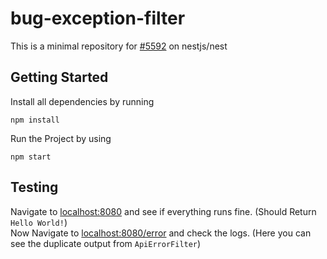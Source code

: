 # bug-exception-filter

This is a minimal repository for [#5592](https://github.com/nestjs/nest/issues/5592) on nestjs/nest  

## Getting Started
Install all dependencies by running
```
npm install
```
Run the Project by using
```
npm start
```

## Testing
Navigate to [localhost:8080](http://localhost:8080) and see if everything runs fine. (Should Return `Hello World!`)  
Now Navigate to [localhost:8080/error](http://localhost:8080/error) and check the logs. (Here you can see the duplicate output from `ApiErrorFilter`)